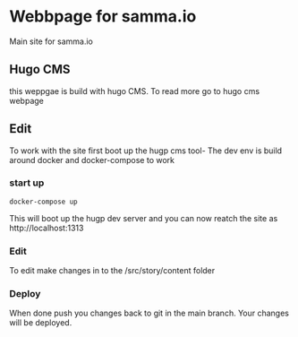 # Webbpage for samma.io

Main site for samma.io


## Hugo CMS 
this weppgae is build with hugo CMS. To read more go to hugo cms webpage


## Edit

To work with the site first boot up the hugp cms tool- The dev env is build around docker and docker-compose to work


### start up
```
docker-compose up
```
This will boot up the hugp dev server and you can now reatch the site as http://localhost:1313


### Edit
To edit make changes in to the /src/story/content folder



### Deploy
When done push you changes back to git in the main branch.
Your changes will be deployed.




